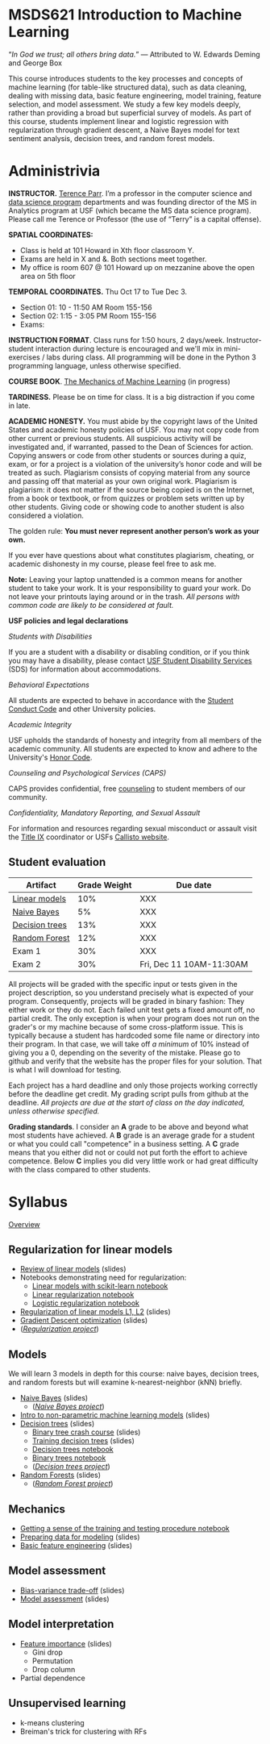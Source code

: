 # MSDS621 Introduction to Machine Learning

“*In God we trust; all others bring data.*” — Attributed to W. Edwards Deming and George Box

This course introduces students to the key processes and concepts of machine learning (for table-like structured data), such as data cleaning, dealing with missing data, basic feature engineering, model training, feature selection, and model assessment. We study a few key models deeply, rather than providing a broad but superficial survey of models. As part of this course, students implement linear and logistic regression with regularization through gradient descent, a Naive Bayes model for text sentiment analysis, decision trees, and random forest models.

# Administrivia

**INSTRUCTOR.** [Terence Parr](http://parrt.cs.usfca.edu). I’m a professor in the computer science and [data science program](https://www.usfca.edu/arts-sciences/graduate-programs/data-science) departments and was founding director of the MS in Analytics program at USF (which became the MS data science program).  Please call me Terence or Professor (the use of “Terry” is a capital offense).

**SPATIAL COORDINATES:**<br>

* Class is held at 101 Howard in Xth floor classroom Y.
* Exams are held in X and &. Both sections meet together.
* My office is room 607 @ 101 Howard up on mezzanine above the open area on 5th floor

**TEMPORAL COORDINATES.** Thu Oct 17 to Tue Dec 3.

* Section 01: 10 - 11:50 AM Room 155-156
* Section 02: 1:15 - 3:05 PM Room 155-156
* Exams: 

**INSTRUCTION FORMAT**. Class runs for 1:50 hours, 2 days/week. Instructor-student interaction during lecture is encouraged and we'll mix in mini-exercises / labs during class. All programming will be done in the Python 3 programming language, unless otherwise specified.

**COURSE BOOK**. [The Mechanics of Machine Learning](https://mlbook.explained.ai/) (in progress)

**TARDINESS.** Please be on time for class. It is a big distraction if you come in late.

**ACADEMIC HONESTY.** You must abide by the copyright laws of the United States and academic honesty policies of USF. You may not copy code from other current or previous students. All suspicious activity will be investigated and, if warranted, passed to the Dean of Sciences for action.  Copying answers or code from other students or sources during a quiz, exam, or for a project is a violation of the university’s honor code and will be treated as such. Plagiarism consists of copying material from any source and passing off that material as your own original work. Plagiarism is plagiarism: it does not matter if the source being copied is on the Internet, from a book or textbook, or from quizzes or problem sets written up by other students. Giving code or showing code to another student is also considered a violation.

The golden rule: **You must never represent another person’s work as your own.**

If you ever have questions about what constitutes plagiarism, cheating, or academic dishonesty in my course, please feel free to ask me.

**Note:** Leaving your laptop unattended is a common means for another student to take your work. It is your responsibility to guard your work. Do not leave your printouts laying around or in the trash. *All persons with common code are likely to be considered at fault.*

**USF policies and legal declarations**

*Students with Disabilities*

If you are a student with a disability or disabling condition, or if you think you may have a disability, please contact <a href="/sds">USF Student Disability Services</a> (SDS) for information about accommodations.

*Behavioral Expectations*

All students are expected to behave in accordance with the <a href="/fogcutter">Student Conduct Code</a> and other University policies.

*Academic Integrity*

USF upholds the standards of honesty and integrity from all members of the academic community. All students are expected to know and adhere to the University's <a href="/academic-integrity/">Honor Code</a>.

*Counseling and Psychological Services (CAPS)*

CAPS provides confidential, free <a href="/student-health-safety/caps">counseling</a> to student members of our community.

*Confidentiality, Mandatory Reporting, and Sexual Assault*

For information and resources regarding sexual misconduct or assault visit the <a href="/TITLE-IX">Title IX</a> coordinator or USFs <a href="http://usfca.callistocampus.org" target="_blank">Callisto website</a>.

## Student evaluation

| Artifact | Grade Weight | Due date |
|--------|--------|--------|
|[Linear models](https://github.com/parrt/msds621/raw/master/projects/linreg/linreg.pdf)| 10%| XXX |
|[Naive Bayes](https://github.com/parrt/msds621/raw/master/projects/bayes/bayes.pdf) | 5% | XXX |
|[Decision trees](https://github.com/parrt/msds621/blob/master/projects/dtree/dtree.md) | 13% | XXX |
|[Random Forest](https://github.com/parrt/msds621/blob/master/projects/rf/rf.md) | 12% | XXX |
|Exam 1| 30%| XXX |
|Exam 2| 30%| Fri, Dec 11 10AM-11:30AM |

All projects will be graded with the specific input or tests given in the project description, so you understand precisely what is expected of your program. Consequently, projects will be graded in binary fashion: They either work or they do not. Each failed unit test gets a fixed amount off, no partial credit. The only exception is when your program does not run on the grader's or my machine because of some cross-platform issue. This is typically because a student has hardcoded some file name or directory into their program. In that case, we will take off *a minimum* of 10% instead of giving you a 0, depending on the severity of the mistake.  Please go to github and verify that the website has the proper files for your solution. That is what I will download for testing.

Each project has a hard deadline and only those projects working correctly before the deadline get credit.  My grading script pulls from github at the deadline.  *All projects are due at the start of class on the day indicated, unless otherwise specified.*

**Grading standards**. I consider an **A** grade to be above and beyond what most students have achieved. A **B** grade is an average grade for a student or what you could call "competence" in a business setting. A **C** grade means that you either did not or could not put forth the effort to achieve competence. Below **C** implies you did very little work or had great difficulty with the class compared to other students.

# Syllabus

[Overview](https://github.com/parrt/msds621/raw/master/lectures/intro.pdf)
 
## Regularization for linear models

* [Review of linear models](https://github.com/parrt/msds621/raw/master/lectures/review-linear-models.pdf) (slides)
* Notebooks demonstrating need for regularization:
  * [Linear models with scikit-learn notebook](https://github.com/parrt/msds621/blob/master/notebooks/linear-models/sklearn-linear-models.ipynb)
  * [Linear regularization notebook](https://github.com/parrt/msds621/blob/master/notebooks/linear-models/regressor-regularization.ipynb)
  * [Logistic regularization notebook](https://github.com/parrt/msds621/blob/master/notebooks/linear-models/classifier-regularization.ipynb)
* [Regularization of linear models L1, L2](https://github.com/parrt/msds621/raw/master/lectures/regularization.pdf) (slides)
* [Gradient Descent optimization](https://github.com/parrt/msds621/raw/master/lectures/gradient-descent.pdf) (slides)
* (*[Regularization project](https://github.com/parrt/msds621/raw/master/projects/linreg/linreg.pdf)*)

## Models

We will learn 3 models in depth for this course: naive bayes, decision trees, and random forests but will examine k-nearest-neighbor (kNN) briefly.

* [Naive Bayes](https://github.com/parrt/msds621/raw/master/lectures/naive-bayes.pdf)  (slides)
  * (*[Naive Bayes project](https://github.com/parrt/msds621/raw/master/projects/bayes/bayes.pdf)*)
* [Intro to non-parametric machine learning models](https://github.com/parrt/msds621/raw/master/lectures/nonparametric-models.pdf) (slides)
* [Decision trees](https://github.com/parrt/msds621/raw/master/lectures/decision-trees.pdf) (slides)
  * [Binary tree crash course](https://github.com/parrt/msds621/raw/master/lectures/binary-trees.pdf) (slides)
  * [Training decision trees](https://github.com/parrt/msds621/raw/master/lectures/training-decision-trees.pdf) (slides)
  * [Decision trees notebook](https://github.com/parrt/msds621/blob/master/notebooks/trees/partitioning.ipynb)
  * [Binary trees notebook](https://github.com/parrt/msds621/blob/master/notebooks/trees/basics.ipynb)
  * (*[Decision trees project](https://github.com/parrt/msds621/blob/master/projects/dtree/dtree.md)*)
* [Random Forests](https://github.com/parrt/msds621/raw/master/lectures/random-forests.pdf) (slides)
  * (*[Random Forest project](https://github.com/parrt/msds621/blob/master/projects/rf/rf.md)*)

## Mechanics

* [Getting a sense of the training and testing procedure notebook](https://github.com/parrt/msds621/blob/master/notebooks/process/basic-process.ipynb)
* [Preparing data for modeling](https://github.com/parrt/msds621/raw/master/lectures/data-prep.pdf) (slides)
* [Basic feature engineering](https://github.com/parrt/msds621/raw/master/lectures/feature-engineering.pdf) (slides)

## Model assessment

* [Bias-variance trade-off](https://github.com/parrt/msds621/raw/master/lectures/bias-variance.pdf) (slides)
* [Model assessment](https://github.com/parrt/msds621/raw/master/lectures/model-assessment.pdf) (slides)

## Model interpretation

* [Feature importance](https://github.com/parrt/msds621/raw/master/lectures/feature-importance.pdf) (slides)
  * Gini drop 
  * Permutation
  * Drop column
* Partial dependence

## Unsupervised learning

* k-means clustering
* Breiman's trick for clustering with RFs
